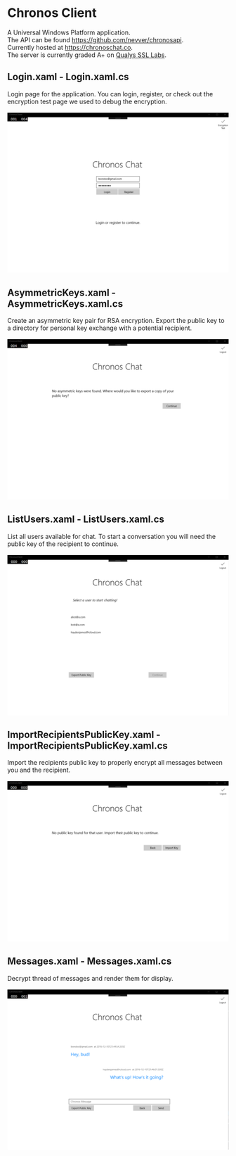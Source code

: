 **Chronos Client**
====
 A Universal Windows Platform application.<br>
 The API can be found https://github.com/nevver/chronosapi. <br>
 Currently hosted at https://chronoschat.co. <br />
 The server is currently graded A+ on <a href="https://www.ssllabs.com/ssltest/analyze.html?d=chronoschat.co">Qualys SSL Labs</a>. <br>



**Login.xaml - Login.xaml.cs**
----

Login page for the application. You can login, register, or check out the encryption test page we used to debug the encryption. <br /> <br />
 ![Login](https://github.com/nevver/ChronosClient/blob/master/demo/login.png?raw=true)
  

**AsymmetricKeys.xaml - AsymmetricKeys.xaml.cs**
----
 
Create an asymmetric key pair for RSA encryption. Export the public key to a directory for personal key exchange with a potential recipient. <br /> <br />
  ![Asymmetric Keys](https://github.com/nevver/ChronosClient/blob/master/demo/asymmetric-keys.png?raw=true)


**ListUsers.xaml - ListUsers.xaml.cs**
----
  
List all users available for chat. To start a conversation you will need the public key of the recipient to continue. <br /> <br />
   ![List all users](https://github.com/nevver/ChronosClient/blob/master/demo/list-all-users.png?raw=true)

**ImportRecipientsPublicKey.xaml - ImportRecipientsPublicKey.xaml.cs**
----
   
Import the recipients public key to properly encrypt all messages between you and the recipient. <br /> <br />
    ![Import recipients public key](https://github.com/nevver/ChronosClient/blob/master/demo/import-public-key.png?raw=true)


**Messages.xaml - Messages.xaml.cs**
----
    
Decrypt thread of messages and render them for display. <br /> <br />
    ![Import recipients public key](https://github.com/nevver/ChronosClient/blob/master/demo/messages.png?raw=true)